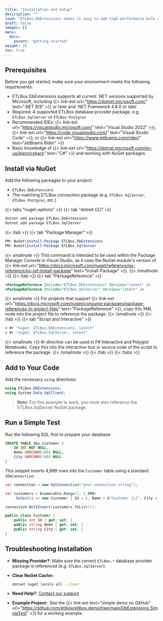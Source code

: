 ```yaml
---
title: "Installation and Setup"
description: ""
lead: "ETLBox.DbExtensions makes it easy to add high-performance bulk operations to any ADO.NET or Dapper-based application. With just one NuGet package and a few lines of code, you can insert, update, delete, or merge thousands of rows—fast and reliably."
draft: false
images: []
menu:
  docs:
    parent: "getting-started"
weight: 20
toc: true
---
```


## Prerequisites

Before you get started, make sure your environment meets the following requirements:

- ETLBox.DbExtensions supports all current .NET versions supported by Microsoft, including {{< link-ext url="https://dotnet.microsoft.com/" text=".NET 8/9" >}} or later and .NET Framework 4.8.0 or later
- Required: A supported ETLBox database provider package, e.g. `ETLBox.SqlServer` or `ETLBox.Postgres`
- Recommended IDEs: {{< link-ext url="https://visualstudio.microsoft.com/" text="Visual Studio 2022" >}}, {{< link-ext url="https://code.visualstudio.com/" text="Visual Studio Code" >}}, or {{< link-ext url="https://www.jetbrains.com/rider/" text="JetBrains Rider" >}}
- Basic knowledge of {{< link-ext url="https://dotnet.microsoft.com/en-us/learn/csharp" text="C#" >}} and working with NuGet packages

## Install via NuGet

Add the following packages to your project:

- `ETLBox.DbExtensions`
- The matching ETLBox connection package (e.g. `ETLBox.SqlServer`, `ETLBox.Postgres`, etc.)

{{< tabs "nuget-options" >}}
{{< tab "dotnet CLI" >}}
```cmd
dotnet add package ETLBox.DbExtensions
dotnet add package ETLBox.SqlServer
```
{{< /tab >}}
{{< tab "Package Manager" >}}
```ps1
PM> NuGet\Install-Package ETLBox.DbExtensions
PM> NuGet\Install-Package ETLBox.SqlServer
```
{{< smallnote >}}
This command is intended to be used within the Package Manager Console in Visual Studio, as it uses the NuGet module's version of {{< link-ext url="https://docs.microsoft.com/nuget/reference/ps-reference/ps-ref-install-package" text="Install-Package" >}}.
{{< /smallnote >}}
{{< /tab >}}
{{< tab "PackageReference" >}}
```xml
<PackageReference Include="ETLBox.DbExtensions" Version="latest" />
<PackageReference Include="ETLBox.SqlServer" Version="latest" />
```
{{< smallnote >}}
For projects that support {{< link-ext url="https://docs.microsoft.com/nuget/consume-packages/package-references-in-project-files" text="PackageReference" >}}, copy this XML node into the project file to reference the package.
{{< /smallnote >}}
{{< /tab >}}
{{< tab "Script and Interactive" >}}
```cmd
> #r "nuget: ETLBox.DbExtensions, latest"
> #r "nuget: ETLBox.SqlServer, latest"
```
{{< smallnote >}}
#r directive can be used in F# Interactive and Polyglot Notebooks. Copy this into the interactive tool or source code of the script to reference the package.
{{< /smallnote >}}
{{< /tab >}}
{{< /tabs >}}


## Add to Your Code

Add the necessary `using` directives:

```csharp
using ETLBox.DbExtensions;
using System.Data.SqlClient;
```
> **Note**: For this example to work, you must also reference the ETLBox.SqlServer NuGet package.

## Run a Simple Test

Run the following SQL first to prepare your database:

```sql
CREATE TABLE dbo.Customer (
    Id INT NOT NULL,
    Name VARCHAR(100) NULL,
    City VARCHAR(100) NULL
)
```
This snippet inserts 4,999 rows into the `Customer` table using a standard `IDbConnection`:

```csharp
var connection = new SqlConnection("your-connection-string");

var customers = Enumerable.Range(1, 4_999)
    .Select(i => new Customer { Id = i, Name = $"Customer {i}", City = $"City {i % 50}" });

connection.BulkInsert(customers.ToList());

public class Customer {
    public int Id { get; set; }
    public string Name { get; set; }
    public string City { get; set; }
}
```

## Troubleshooting Installation

- **Missing Provider?**: Make sure the correct `ETLBox.*` database provider package is referenced (e.g. `ETLBox.SqlServer`).

- **Clear NuGet Cache:**:
  ```bash
  dotnet nuget locals all --clear
  ```

- **Need Help?**: [Contact our support](/support/options)

- **Example Project:**: See the {{< link-ext text="simple demo on GitHub" url="https://github.com/etlbox/etlbox.demo/tree/main/DbExtensions.SimpleTest" >}} for a working example.
